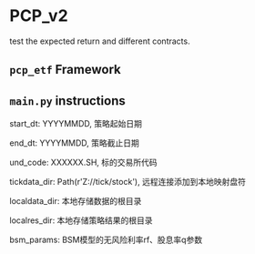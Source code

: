 # PCP_v2
 test the expected return and different contracts.

## `pcp_etf` Framework

## `main.py` instructions

start_dt: YYYYMMDD, 策略起始日期

end_dt: YYYYMMDD, 策略截止日期

und_code: XXXXXX.SH, 标的交易所代码

tickdata_dir: Path(r'Z://tick/stock'), 远程连接添加到本地映射盘符

localdata_dir: 本地存储数据的根目录

localres_dir: 本地存储策略结果的根目录

bsm_params: BSM模型的无风险利率rf、股息率q参数
